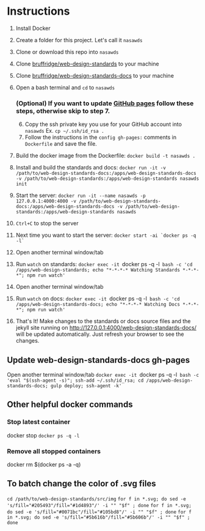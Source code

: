 # Instructions

1. Install Docker
2. Create a folder for this project. Let's call it `nasawds`
3. Clone or download this repo into `nasawds`
4. Clone [bruffridge/web-design-standards](https://github.com/bruffridge/web-design-standards) to your machine
5. Clone [bruffridge/web-design-standards-docs](https://github.com/bruffridge/web-design-standards-docs) to your machine
6. Open a bash terminal and `cd` to `nasawds`

    ### (Optional) If you want to update [GitHub pages](https://github.com/bruffridge/web-design-standards-docs/tree/gh-pages) follow these steps, otherwise skip to step 7.
    6. Copy the ssh private key you use for your GitHub account into `nasawds` Ex. `cp ~/.ssh/id_rsa .`
    7. Follow the instructions in the `config gh-pages:` comments in `Dockerfile` and save the file.

9. Build the docker image from the Dockerfile: `docker build -t nasawds .`
10. Install and build the standards and docs: `docker run -it -v /path/to/web-design-standards-docs:/apps/web-design-standards-docs -v /path/to/web-design-standards:/apps/web-design-standards nasawds init`
11. Start the server: `docker run -it --name nasawds -p 127.0.0.1:4000:4000 -v /path/to/web-design-standards-docs:/apps/web-design-standards-docs -v /path/to/web-design-standards:/apps/web-design-standards nasawds`
12. `Ctrl+C` to stop the server
13. Next time you want to start the server: `` docker start -ai `docker ps -q -l` ``
14. Open another terminal window/tab
15. Run `watch` on standards: `docker exec -it `docker ps -q -l` bash -c 'cd /apps/web-design-standards; echo "*-*-*-* Watching Standards *-*-*-*"; npm run watch'`
16. Open another terminal window/tab
17. Run `watch` on docs: `docker exec -it `docker ps -q -l` bash -c 'cd /apps/web-design-standards-docs; echo "*-*-*-* Watching Docs *-*-*-*"; npm run watch'`
18. That's It! Make changes to the standards or docs source files and the jekyll site running on http://127.0.0.1:4000/web-design-standards-docs/ will be updated automatically. Just refresh your browser to see the changes.

## Update web-design-standards-docs gh-pages
Open another terminal window/tab
`docker exec -it `docker ps -q -l` bash -c 'eval "$(ssh-agent -s)"; ssh-add ~/.ssh/id_rsa; cd /apps/web-design-standards-docs; gulp deploy; ssh-agent -k'`

## Other helpful docker commands

### Stop latest container
docker stop `docker ps -q -l`

### Remove all stopped containers
docker rm $(docker ps -a -q)

## To batch change the color of .svg files

`cd /path/to/web-design-standards/src/img`
`for f in *.svg; do sed -e 's/fill="#205493"/fill="#1d4893"/' -i "" "$f" ; done`
`for f in *.svg; do sed -e 's/fill="#0071bc"/fill="#105bd8"/' -i "" "$f" ; done`
`for f in *.svg; do sed -e 's/fill="#5b616b"/fill="#5b606b"/' -i "" "$f" ; done`